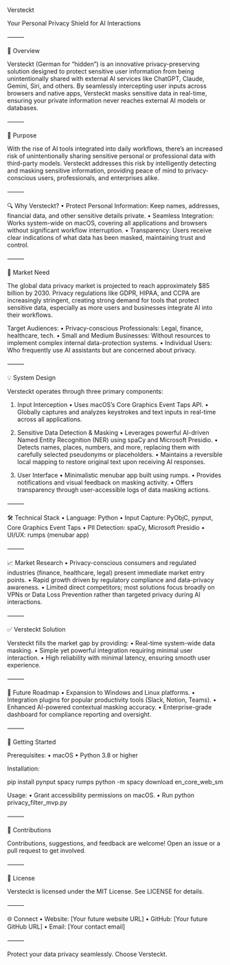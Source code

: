 Versteckt

Your Personal Privacy Shield for AI Interactions

⸻

📖 Overview

Versteckt (German for “hidden”) is an innovative privacy-preserving solution designed to protect sensitive user information from being unintentionally shared with external AI services like ChatGPT, Claude, Gemini, Siri, and others. By seamlessly intercepting user inputs across browsers and native apps, Versteckt masks sensitive data in real-time, ensuring your private information never reaches external AI models or databases.

⸻

🚀 Purpose

With the rise of AI tools integrated into daily workflows, there’s an increased risk of unintentionally sharing sensitive personal or professional data with third-party models. Versteckt addresses this risk by intelligently detecting and masking sensitive information, providing peace of mind to privacy-conscious users, professionals, and enterprises alike.

⸻

🔍 Why Versteckt?
	•	Protect Personal Information: Keep names, addresses, financial data, and other sensitive details private.
	•	Seamless Integration: Works system-wide on macOS, covering all applications and browsers without significant workflow interruption.
	•	Transparency: Users receive clear indications of what data has been masked, maintaining trust and control.

⸻

🎯 Market Need

The global data privacy market is projected to reach approximately $85 billion by 2030. Privacy regulations like GDPR, HIPAA, and CCPA are increasingly stringent, creating strong demand for tools that protect sensitive data, especially as more users and businesses integrate AI into their workflows.

Target Audiences:
	•	Privacy-conscious Professionals: Legal, finance, healthcare, tech.
	•	Small and Medium Businesses: Without resources to implement complex internal data-protection systems.
	•	Individual Users: Who frequently use AI assistants but are concerned about privacy.

⸻

💡 System Design

Versteckt operates through three primary components:

1. Input Interception
	•	Uses macOS’s Core Graphics Event Taps API.
	•	Globally captures and analyzes keystrokes and text inputs in real-time across all applications.

2. Sensitive Data Detection & Masking
	•	Leverages powerful AI-driven Named Entity Recognition (NER) using spaCy and Microsoft Presidio.
	•	Detects names, places, numbers, and more, replacing them with carefully selected pseudonyms or placeholders.
	•	Maintains a reversible local mapping to restore original text upon receiving AI responses.

3. User Interface
	•	Minimalistic menubar app built using rumps.
	•	Provides notifications and visual feedback on masking activity.
	•	Offers transparency through user-accessible logs of data masking actions.

⸻

🛠 Technical Stack
	•	Language: Python
	•	Input Capture: PyObjC, pynput, Core Graphics Event Taps
	•	PII Detection: spaCy, Microsoft Presidio
	•	UI/UX: rumps (menubar app)

⸻

📈 Market Research
	•	Privacy-conscious consumers and regulated industries (finance, healthcare, legal) present immediate market entry points.
	•	Rapid growth driven by regulatory compliance and data-privacy awareness.
	•	Limited direct competitors; most solutions focus broadly on VPNs or Data Loss Prevention rather than targeted privacy during AI interactions.

⸻

✅ Versteckt Solution

Versteckt fills the market gap by providing:
	•	Real-time system-wide data masking.
	•	Simple yet powerful integration requiring minimal user interaction.
	•	High reliability with minimal latency, ensuring smooth user experience.

⸻

🌟 Future Roadmap
	•	Expansion to Windows and Linux platforms.
	•	Integration plugins for popular productivity tools (Slack, Notion, Teams).
	•	Enhanced AI-powered contextual masking accuracy.
	•	Enterprise-grade dashboard for compliance reporting and oversight.

⸻

🚦 Getting Started

Prerequisites:
	•	macOS
	•	Python 3.8 or higher

Installation:

pip install pynput spacy rumps
python -m spacy download en_core_web_sm

Usage:
	•	Grant accessibility permissions on macOS.
	•	Run python privacy_filter_mvp.py

⸻

🤝 Contributions

Contributions, suggestions, and feedback are welcome! Open an issue or a pull request to get involved.

⸻

📄 License

Versteckt is licensed under the MIT License. See LICENSE for details.

⸻

🌐 Connect
	•	Website: [Your future website URL]
	•	GitHub: [Your future GitHub URL]
	•	Email: [Your contact email]

⸻

Protect your data privacy seamlessly. Choose Versteckt.